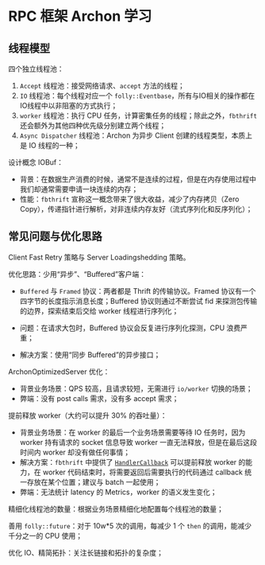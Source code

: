 # RPC 框架 Archon 学习

## 线程模型

四个独立线程池：

1. `Accept` 线程池：接受网络请求、`accept` 方法的线程；
2. `IO` 线程池：每个线程对应一个 `folly::Eventbase`，所有与IO相关的操作都在IO线程中以非阻塞的方式执行；
3. `worker` 线程池：执行 CPU 任务，计算密集任务的线程；除此之外，`fbthrift` 还会额外为其他四种优先级分别建立两个线程；
4. `Async Dispatcher` 线程池：Archon 为异步 Client 创建的线程类型，本质上是 IO 线程的一种；

设计概念 IOBuf：

- 背景：在数据生产消费的时候，通常不是连续的过程，但是在内存使用过程中我们却通常需要申请一块连续的内存；
- 性能：`fbthrift` 宣称这一概念带来了很大收益，减少了内存拷贝（Zero Copy），传递指针进行解析，对非连续内存友好（流式序列化和反序列化）；

## 常见问题与优化思路

Client Fast Retry 策略与 Server Loadingshedding 策略。

优化思路：少用“异步”、“Buffered”客户端：

- `Buffered` 与 `Framed` 协议：两者都是 Thrift 的传输协议。Framed 协议有一个四字节的长度指示消息长度；Buffered 协议则通过不断尝试 fid 来探测包传输的边界，探索结束后交给 worker 线程进行序列化；

- 问题：在请求大包时，Buffered 协议会反复进行序列化探测，CPU 浪费严重；
- 解决方案：使用“同步 Buffered”的异步接口；

ArchonOptimizedServer 优化：

- 背景业务场景：QPS 较高，且请求较短，无需进行 `io/worker` 切换的场景；
- 弊端：没有 post calls 需求，没有多 accept 需求；

提前释放 worker（大约可以提升 30% 的吞吐量）：

- 背景业务场景：在 worker 的最后一个业务场景需要等待 IO 任务时，因为 worker 持有请求的 socket 信息导致 worker 一直无法释放，但是在最后这段时间内 worker 却没有做任何事情；
- 解决方案：`fbthrift` 中提供了 [`HandlerCallback`](https://github.com/facebook/fbthrift/blob/main/thrift/lib/cpp2/async/AsyncProcessor.h) 可以提前释放 worker 的能力，在 worker 代码结束时，将需要返回后需要执行的代码通过 callback 统一存放在某个位置；建议与 batch 一起使用；
- 弊端：无法统计 latency 的 Metrics，worker 的语义发生变化；

精细化线程池的数量：根据业务场景精细化地配置每个线程池的数量；

善用 `folly::future`：对于 10w*5 次的调用，每减少 1 个 `then` 的调用，能减少千分之一的 CPU 使用；

优化 IO、精简拓扑：关注长链接和拓扑的复杂度；